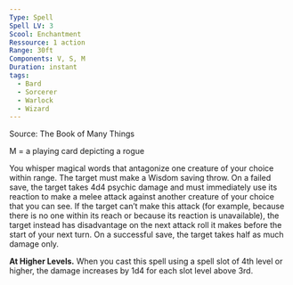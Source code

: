 ```yaml
---
Type: Spell
Spell LV: 3
Scool: Enchantment
Ressource: 1 action
Range: 30ft
Components: V, S, M
Duration: instant
tags:
  - Bard
  - Sorcerer
  - Warlock
  - Wizard
---
```

Source: The Book of Many Things

M = a playing card depicting a rogue

You whisper magical words that antagonize one creature of your choice within range. The target must make a Wisdom saving throw. On a failed save, the target takes 4d4 psychic damage and must immediately use its reaction to make a melee attack against another creature of your choice that you can see. If the target can’t make this attack (for example, because there is no one within its reach or because its reaction is unavailable), the target instead has disadvantage on the next attack roll it makes before the start of your next turn. On a successful save, the target takes half as much damage only.

**At Higher Levels.** When you cast this spell using a spell slot of 4th level or higher, the damage increases by 1d4 for each slot level above 3rd.